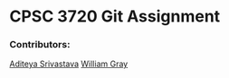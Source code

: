 # CPSC 3720 Git Assignment

### Contributors:

[Aditeya Srivastava](https://github.com/aditeyaS)
[William Gray](https://github.com/will-a-gray)
